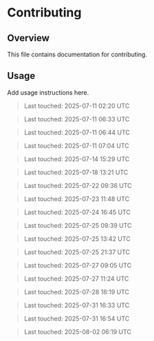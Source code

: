 # Contributing

## Overview

This file contains documentation for contributing.

## Usage

Add usage instructions here.

> Last touched: 2025-07-11 02:20 UTC

> Last touched: 2025-07-11 06:33 UTC

> Last touched: 2025-07-11 06:44 UTC

> Last touched: 2025-07-11 07:04 UTC

> Last touched: 2025-07-14 15:29 UTC

> Last touched: 2025-07-18 13:21 UTC

> Last touched: 2025-07-22 09:36 UTC

> Last touched: 2025-07-23 11:48 UTC

> Last touched: 2025-07-24 16:45 UTC

> Last touched: 2025-07-25 09:39 UTC

> Last touched: 2025-07-25 13:42 UTC

> Last touched: 2025-07-25 21:37 UTC

> Last touched: 2025-07-27 09:05 UTC

> Last touched: 2025-07-27 11:24 UTC

> Last touched: 2025-07-28 18:19 UTC

> Last touched: 2025-07-31 16:33 UTC

> Last touched: 2025-07-31 16:54 UTC

> Last touched: 2025-08-02 06:19 UTC
